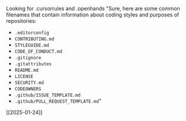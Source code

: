 Looking for .cursorrules and .openhands
"Sure, here are some common filenames that contain information about coding styles and purposes of repositories:

- `.editorconfig`
- `CONTRIBUTING.md`
- `STYLEGUIDE.md`
- `CODE_OF_CONDUCT.md`
- `.gitignore`
- `.gitattributes`
- `README.md`
- `LICENSE`
- `SECURITY.md`
- `CODEOWNERS`
- `.github/ISSUE_TEMPLATE.md`
- `.github/PULL_REQUEST_TEMPLATE.md`"

[[2025-01-24]]